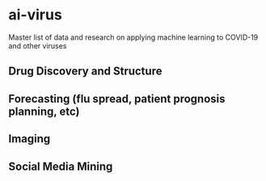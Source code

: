 # ai-virus
Master list of data and research on applying machine learning to COVID-19 and other viruses
## Drug Discovery and Structure

## Forecasting (flu spread, patient prognosis planning, etc)

## Imaging 

## Social Media Mining 
